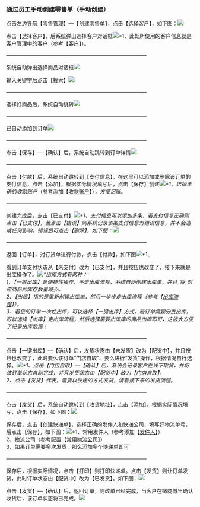 ### 通过员工手动创建零售单（手动创建）

点击左边导航【零售管理】—【创建零售单】，点击【选择客户】，如下图：![](/assets/cjlsd-1.png)

点击【选择客户】，后系统弹出选择客户对话框![](/assets/cjlsd-2.png)\*1、此处所使用的客户信息就是客户管理中的客户（参考【[客户](/ke-hu.md)】）。

———————————————————————————

系统自动弹出选择商品对话框![](/assets/cjlsd-3.png)

输入关键字后点击【搜索】![](/assets/cjlsd-4.png)

———————————————————————————

选择好商品后，系统自动跳转![](/assets/cjlsd-5.png)

———————————————————————————

已自动添加到订单![](/assets/cjlsd-6.png)

———————————————————————————

点击【保存】—【确认】后，系统自动跳转到订单详情![](/assets/cjlsd-7.png)

———————————————————————————

点击【付款】后，系统自动跳转到【支付信息】，在这里可以添加或删除该订单的支付信息，点击【添加】，根据实际情况填写后，点击【保存】创建![](/assets/cjdhd-7.png)_\*1、选择正确的收款账户_（参考添加【[收款账户](/cai-wu-zi-liao/shou-kuan-zhang-hu.md)】）_，方便记账。_

———————————————————————————

创建完成后，点击【已支付】![](/assets/cjdhd-8.png)_\*1、支付信息可以添加多条，若支付信息正确则点击【已支付】，若点击【错误】则系统记录该条支付信息为错误信息，并不会造成任何影响，错误后可点击【删除】，如下图：_![](/assets/cjdhd-9.png)

———————————————————————————

返回【订单】，对订货单进行付款，点击【付款】，如下图![](/assets/cjdhd-10.png)\*1、

看到订单支付状态从【未支付】改为【已支付】，并且按钮也改变了，接下来就是出库操作了。![](/assets/cjlsd-11.png)_\*出库方式有两种：  
1、【一键出库】是便捷性操作，不走出库流程，系统自动创建出库单，并且_将_对应商品的库存数量减少。  
2、【出库】指的是重新创建出库单，然后一步步走出库流程（参考【_[_出库流程_](/ku-cun-guan-li/chu-ku-dan/shou-dong-chuang-jian.md)_】）。  
3、若您的订单一次性出库，可以选择【一键出库】方式，若订单需要分批出库，可以选择【出库】走出库流程，然后选择需要出库库的商品出库即可，这极大方便了记录出库数据！_

———————————————————————————

点击【一键出库】—【确认】后，发货状态由【未发货】改为【配货中】，并且按钮也改变了，此时要么该订单“门店自取”、要么进行“发货”操作，根据情况自行选择。![](/assets/cjlsd-12.png)_\*1、点击【门店自取】—【确认】后，系统会记录客户在线下取货，并将该订单状态自动完成，并且发货状态由【配货中】改为【门店自取】。  
  2、点击【发货】代表，需要以快递的方式发货，请看接下来的发货流程。_

———————————————————————————

点击【发货】后，系统自动跳转到【收货地址】，点击【添加】，根据实际情况填写，点击【保存】，如下图：![](/assets/cjlsd-13.png)

保存后，点击【创建快递单】，选择正确的发件人和快递公司，填写好物流单号，后点击【保存】，如下图：![](/assets/cjlsd-14.png)\*1、常用发件人（参考添加【[发件人](/kuai-di-ji-chu.md)】）  
  2、物流公司（参考配置【[常用物流公司](/kuai-di-ji-chu.md)】）  
  3、如果订单需要多次发货，那么添加多个快递单即可

———————————————————————————

保存后，根据实际情况，点击【打印】则打印快递单。点击【发货】则让订单发货，此时订单状态由【配货中】改为【已发货】。如下图：![](/assets/cjlsd-15.png)

点击【发货】—【确认】后，返回订单，则改单已经完成，当客户在微商城里确认收货后，该订单状态将已完成。![](/assets/cjlsd-16.png)


